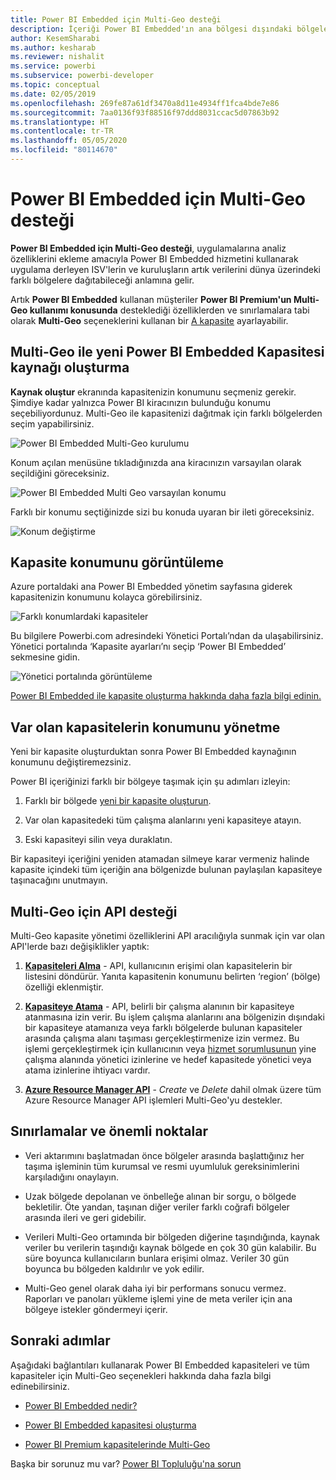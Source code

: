 ```yaml
---
title: Power BI Embedded için Multi-Geo desteği
description: İçeriği Power BI Embedded'ın ana bölgesi dışındaki bölgelerde yer alan veri merkezlerine nasıl dağıtabileceğinizi öğrenin.
author: KesemSharabi
ms.author: kesharab
ms.reviewer: nishalit
ms.service: powerbi
ms.subservice: powerbi-developer
ms.topic: conceptual
ms.date: 02/05/2019
ms.openlocfilehash: 269fe87a61df3470a8d11e4934ff1fca4bde7e86
ms.sourcegitcommit: 7aa0136f93f88516f97ddd8031ccac5d07863b92
ms.translationtype: HT
ms.contentlocale: tr-TR
ms.lasthandoff: 05/05/2020
ms.locfileid: "80114670"
---
```

# <a name="multi-geo-support-for-power-bi-embedded"></a>Power BI Embedded için Multi-Geo desteği

**Power BI Embedded için Multi-Geo desteği**, uygulamalarına analiz özelliklerini ekleme amacıyla Power BI Embedded hizmetini kullanarak uygulama derleyen ISV'lerin ve kuruluşların artık verilerini dünya üzerindeki farklı bölgelere dağıtabileceği anlamına gelir.

Artık **Power BI Embedded** kullanan müşteriler **Power BI Premium'un Multi-Geo kullanımı konusunda** desteklediği özelliklerden ve sınırlamalara tabi olarak **Multi-Geo** seçeneklerini kullanan bir [A kapasite](../../service-admin-premium-Multi-Geo.md) ayarlayabilir.

## <a name="creating-new-power-bi-embedded-capacity-resource-with-multi-geo"></a>Multi-Geo ile yeni Power BI Embedded Kapasitesi kaynağı oluşturma

**Kaynak oluştur** ekranında kapasitenizin konumunu seçmeniz gerekir. Şimdiye kadar yalnızca Power BI kiracınızın bulunduğu konumu seçebiliyordunuz. Multi-Geo ile kapasitenizi dağıtmak için farklı bölgelerden seçim yapabilirsiniz.

![Power BI Embedded Multi-Geo kurulumu](media/embedded-multi-geo/pbie-multi-geo-setup.png)

Konum açılan menüsüne tıkladığınızda ana kiracınızın varsayılan olarak seçildiğini göreceksiniz.
  
![Power BI Embedded Multi Geo varsayılan konumu](media/embedded-multi-geo/pbie-multi-geo-default-location.png)

Farklı bir konumu seçtiğinizde sizi bu konuda uyaran bir ileti göreceksiniz.

![Konum değiştirme](media/embedded-multi-geo/pbie-multi-geo-location-change.png)

## <a name="view-capacity-location"></a>Kapasite konumunu görüntüleme

Azure portaldaki ana Power BI Embedded yönetim sayfasına giderek kapasitenizin konumunu kolayca görebilirsiniz.

![Farklı konumlardaki kapasiteler](media/embedded-multi-geo/pbie-multi-geo-location-different.png)

Bu bilgilere Powerbi.com adresindeki Yönetici Portalı’ndan da ulaşabilirsiniz. Yönetici portalında ‘Kapasite ayarları’nı seçip ‘Power BI Embedded’ sekmesine gidin.

![Yönetici portalında görüntüleme](media/embedded-multi-geo/pbie-multi-geo-admin-portal.png)

[Power BI Embedded ile kapasite oluşturma hakkında daha fazla bilgi edinin.](azure-pbie-create-capacity.md)

## <a name="manage-existing-capacities-location"></a>Var olan kapasitelerin konumunu yönetme

Yeni bir kapasite oluşturduktan sonra Power BI Embedded kaynağının konumunu değiştiremezsiniz.

Power BI içeriğinizi farklı bir bölgeye taşımak için şu adımları izleyin:

1. Farklı bir bölgede [yeni bir kapasite oluşturun](azure-pbie-create-capacity.md).

2. Var olan kapasitedeki tüm çalışma alanlarını yeni kapasiteye atayın.

3. Eski kapasiteyi silin veya duraklatın.

Bir kapasiteyi içeriğini yeniden atamadan silmeye karar vermeniz halinde kapasite içindeki tüm içeriğin ana bölgenizde bulunan paylaşılan kapasiteye taşınacağını unutmayın.

## <a name="api-support-for-multi-geo"></a>Multi-Geo için API desteği

Multi-Geo kapasite yönetimi özelliklerini API aracılığıyla sunmak için var olan API'lerde bazı değişiklikler yaptık:

1. **[Kapasiteleri Alma](https://docs.microsoft.com/rest/api/power-bi/capacities/getcapacities)** - API, kullanıcının erişimi olan kapasitelerin bir listesini döndürür. Yanıta kapasitenin konumunu belirten ‘region’ (bölge) özelliği eklenmiştir.

2. **[Kapasiteye Atama](https://docs.microsoft.com/rest/api/power-bi/capacities)** - API, belirli bir çalışma alanının bir kapasiteye atanmasına izin verir. Bu işlem çalışma alanlarını ana bölgenizin dışındaki bir kapasiteye atamanıza veya farklı bölgelerde bulunan kapasiteler arasında çalışma alanı taşıması gerçekleştirmenize izin vermez. Bu işlemi gerçekleştirmek için kullanıcının veya [hizmet sorumlusunun](embed-service-principal.md) yine çalışma alanında yönetici izinlerine ve hedef kapasitede yönetici veya atama izinlerine ihtiyacı vardır.

3. **[Azure Resource Manager API](https://docs.microsoft.com/rest/api/power-bi-embedded/capacities)** - *Create* ve *Delete* dahil olmak üzere tüm Azure Resource Manager API işlemleri Multi-Geo'yu destekler.

## <a name="limitations-and-considerations"></a>Sınırlamalar ve önemli noktalar

* Veri aktarımını başlatmadan önce bölgeler arasında başlattığınız her taşıma işleminin tüm kurumsal ve resmi uyumluluk gereksinimlerini karşıladığını onaylayın.

* Uzak bölgede depolanan ve önbelleğe alınan bir sorgu, o bölgede bekletilir. Öte yandan, taşınan diğer veriler farklı coğrafi bölgeler arasında ileri ve geri gidebilir.

* Verileri Multi-Geo ortamında bir bölgeden diğerine taşındığında, kaynak veriler bu verilerin taşındığı kaynak bölgede en çok 30 gün kalabilir. Bu süre boyunca kullanıcıların bunlara erişimi olmaz. Veriler 30 gün boyunca bu bölgeden kaldırılır ve yok edilir.

* Multi-Geo genel olarak daha iyi bir performans sonucu vermez. Raporları ve panoları yükleme işlemi yine de meta veriler için ana bölgeye istekler göndermeyi içerir.

## <a name="next-steps"></a>Sonraki adımlar

Aşağıdaki bağlantıları kullanarak Power BI Embedded kapasiteleri ve tüm kapasiteler için Multi-Geo seçenekleri hakkında daha fazla bilgi edinebilirsiniz.

* [Power BI Embedded nedir?](azure-pbie-what-is-power-bi-embedded.md)

* [Power BI Embedded kapasitesi oluşturma](azure-pbie-create-capacity.md)

* [Power BI Premium kapasitelerinde Multi-Geo](../../service-admin-premium-multi-geo.md)

Başka bir sorunuz mu var? [Power BI Topluluğu'na sorun](https://community.powerbi.com/)